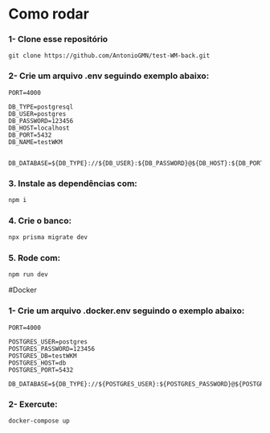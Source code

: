 # Como rodar

### 1- Clone esse repositório

```
git clone https://github.com/AntonioGMN/test-WM-back.git
```

### 2- Crie um arquivo .env seguindo exemplo abaixo:

```
PORT=4000

DB_TYPE=postgresql
DB_USER=postgres
DB_PASSWORD=123456
DB_HOST=localhost
DB_PORT=5432
DB_NAME=testWKM


DB_DATABASE=${DB_TYPE}://${DB_USER}:${DB_PASSWORD}@${DB_HOST}:${DB_PORT}/${DB_NAME}
```

### 3. Instale as dependências com:

```bash
npm i
```

### 4. Crie o banco:

```bash
npx prisma migrate dev
```

### 5. Rode com:

```bash
npm run dev
```

#Docker

### 1- Crie um arquivo .docker.env seguindo o exemplo abaixo:

```
PORT=4000

POSTGRES_USER=postgres
POSTGRES_PASSWORD=123456
POSTGRES_DB=testWKM
POSTGRES_HOST=db
POSTGRES_PORT=5432

DB_DATABASE=${DB_TYPE}://${POSTGRES_USER}:${POSTGRES_PASSWORD}@${POSTGRES_HOST}:${POSTGRES_PORT}/${POSTGRES_DB}
```


### 2- Exercute:

```
docker-compose up
```
